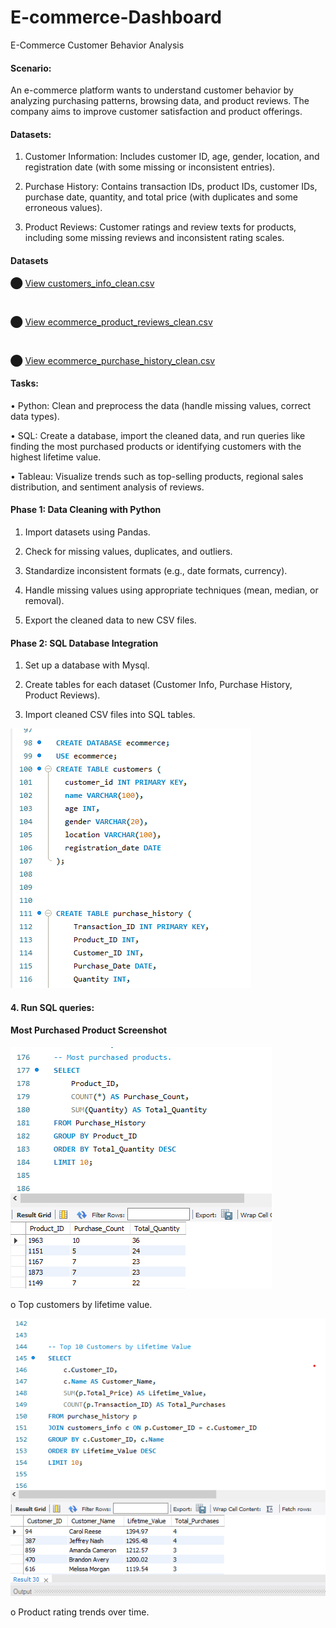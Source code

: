 # E-commerce-Dashboard
E-Commerce Customer Behavior Analysis

#### Scenario: 

An e-commerce platform wants to understand customer behavior by analyzing purchasing patterns, 
browsing data, and product reviews. The company aims to improve customer satisfaction and product 
offerings. 

#### Datasets: 
1. Customer Information: Includes customer ID, age, gender, location, and registration date (with 
some missing or inconsistent entries). 

2. Purchase History: Contains transaction IDs, product IDs, customer IDs, purchase date, quantity, 
and total price (with duplicates and some erroneous values). 

3. Product Reviews: Customer ratings and review texts for products, including some missing 
reviews and inconsistent rating scales.

#### Datasets

⬤ <a href="https://github.com/CelesNeba/E-commerce-Dashboard/blob/main/customers_info_clean.csv" target="_blank">
  View customers_info_clean.csv
</a>

<br>

⬤ <a href="https://github.com/CelesNeba/E-commerce-Dashboard/blob/main/ecommerce_product_reviews_clean.csv" target="_blank">
  View ecommerce_product_reviews_clean.csv
</a>

<br>

⬤ <a href="https://github.com/CelesNeba/E-commerce-Dashboard/blob/main/ecommerce_purchase_history_clean.csv" target="_blank">
  View ecommerce_purchase_history_clean.csv
</a>


#### Tasks: 
• Python: Clean and preprocess the data (handle missing values, correct data types). 

• SQL: Create a database, import the cleaned data, and run queries like finding the most 
purchased products or identifying customers with the highest lifetime value. 

• Tableau: Visualize trends such as top-selling products, regional sales distribution, and sentiment 
analysis of reviews. 


#### Phase 1: Data Cleaning with Python 

1. Import datasets using Pandas. 

2. Check for missing values, duplicates, and outliers. 

3. Standardize inconsistent formats (e.g., date formats, currency). 

4. Handle missing values using appropriate techniques (mean, median, or removal). 

5. Export the cleaned data to new CSV files.


#### Phase 2: SQL Database Integration 





1. Set up a database with Mysql. 

2. Create tables for each dataset (Customer Info, Purchase History, Product Reviews). 

3. Import cleaned CSV files into SQL tables.





![E-commerce Database & Tables](https://github.com/CelesNeba/E-commerce-Dashboard/blob/main/ecom%20database%20%26%20tables%20screnshort.png?raw=true)






#### 4. Run SQL queries: 


#### Most Purchased Product Screenshot

![Most Purchased Product](https://github.com/CelesNeba/E-commerce-Dashboard/blob/main/Most%20purchase%20product%20screenshot%20.png?raw=true)



o Top customers by lifetime value. 

![Top Customers by Lifetime Value](https://github.com/CelesNeba/E-commerce-Dashboard/blob/main/Top%20customers%20by%20lifetime%20value%20screenshot%20.png?raw=true)


o Product rating trends over time. 
